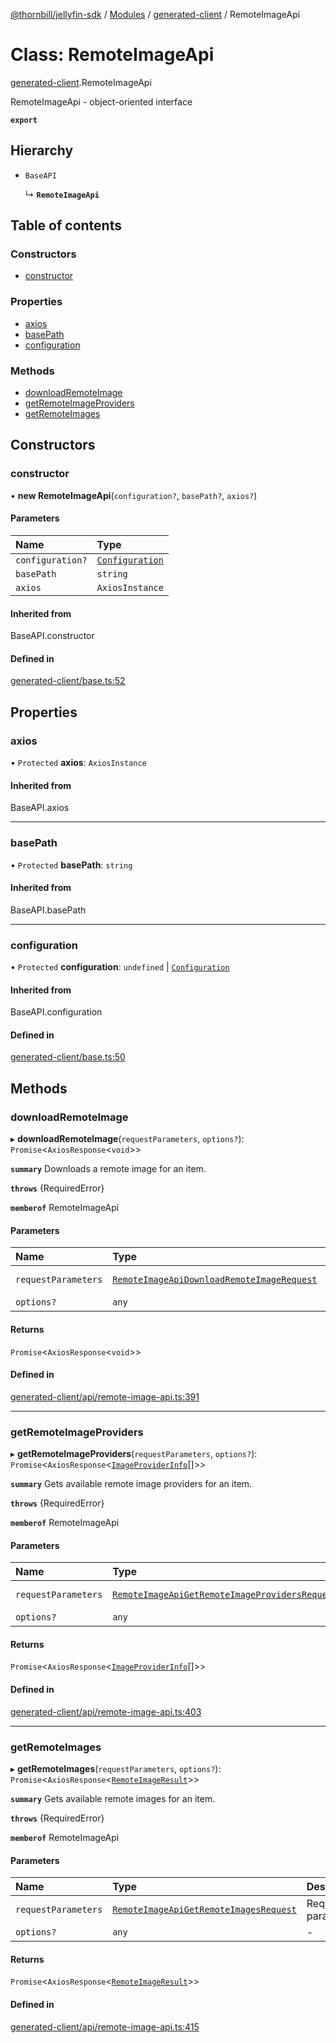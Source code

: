[@thornbill/jellyfin-sdk](../README.md) / [Modules](../modules.md) / [generated-client](../modules/generated_client.md) / RemoteImageApi

# Class: RemoteImageApi

[generated-client](../modules/generated_client.md).RemoteImageApi

RemoteImageApi - object-oriented interface

**`export`**

## Hierarchy

- `BaseAPI`

  ↳ **`RemoteImageApi`**

## Table of contents

### Constructors

- [constructor](generated_client.RemoteImageApi.md#constructor)

### Properties

- [axios](generated_client.RemoteImageApi.md#axios)
- [basePath](generated_client.RemoteImageApi.md#basepath)
- [configuration](generated_client.RemoteImageApi.md#configuration)

### Methods

- [downloadRemoteImage](generated_client.RemoteImageApi.md#downloadremoteimage)
- [getRemoteImageProviders](generated_client.RemoteImageApi.md#getremoteimageproviders)
- [getRemoteImages](generated_client.RemoteImageApi.md#getremoteimages)

## Constructors

### constructor

• **new RemoteImageApi**(`configuration?`, `basePath?`, `axios?`)

#### Parameters

| Name | Type |
| :------ | :------ |
| `configuration?` | [`Configuration`](generated_client.Configuration.md) |
| `basePath` | `string` |
| `axios` | `AxiosInstance` |

#### Inherited from

BaseAPI.constructor

#### Defined in

[generated-client/base.ts:52](https://github.com/thornbill/jellyfin-sdk-typescript/blob/c65c42e/src/generated-client/base.ts#L52)

## Properties

### axios

• `Protected` **axios**: `AxiosInstance`

#### Inherited from

BaseAPI.axios

___

### basePath

• `Protected` **basePath**: `string`

#### Inherited from

BaseAPI.basePath

___

### configuration

• `Protected` **configuration**: `undefined` \| [`Configuration`](generated_client.Configuration.md)

#### Inherited from

BaseAPI.configuration

#### Defined in

[generated-client/base.ts:50](https://github.com/thornbill/jellyfin-sdk-typescript/blob/c65c42e/src/generated-client/base.ts#L50)

## Methods

### downloadRemoteImage

▸ **downloadRemoteImage**(`requestParameters`, `options?`): `Promise`<`AxiosResponse`<`void`\>\>

**`summary`** Downloads a remote image for an item.

**`throws`** {RequiredError}

**`memberof`** RemoteImageApi

#### Parameters

| Name | Type | Description |
| :------ | :------ | :------ |
| `requestParameters` | [`RemoteImageApiDownloadRemoteImageRequest`](../interfaces/generated_client.RemoteImageApiDownloadRemoteImageRequest.md) | Request parameters. |
| `options?` | `any` | - |

#### Returns

`Promise`<`AxiosResponse`<`void`\>\>

#### Defined in

[generated-client/api/remote-image-api.ts:391](https://github.com/thornbill/jellyfin-sdk-typescript/blob/c65c42e/src/generated-client/api/remote-image-api.ts#L391)

___

### getRemoteImageProviders

▸ **getRemoteImageProviders**(`requestParameters`, `options?`): `Promise`<`AxiosResponse`<[`ImageProviderInfo`](../interfaces/generated_client.ImageProviderInfo.md)[]\>\>

**`summary`** Gets available remote image providers for an item.

**`throws`** {RequiredError}

**`memberof`** RemoteImageApi

#### Parameters

| Name | Type | Description |
| :------ | :------ | :------ |
| `requestParameters` | [`RemoteImageApiGetRemoteImageProvidersRequest`](../interfaces/generated_client.RemoteImageApiGetRemoteImageProvidersRequest.md) | Request parameters. |
| `options?` | `any` | - |

#### Returns

`Promise`<`AxiosResponse`<[`ImageProviderInfo`](../interfaces/generated_client.ImageProviderInfo.md)[]\>\>

#### Defined in

[generated-client/api/remote-image-api.ts:403](https://github.com/thornbill/jellyfin-sdk-typescript/blob/c65c42e/src/generated-client/api/remote-image-api.ts#L403)

___

### getRemoteImages

▸ **getRemoteImages**(`requestParameters`, `options?`): `Promise`<`AxiosResponse`<[`RemoteImageResult`](../interfaces/generated_client.RemoteImageResult.md)\>\>

**`summary`** Gets available remote images for an item.

**`throws`** {RequiredError}

**`memberof`** RemoteImageApi

#### Parameters

| Name | Type | Description |
| :------ | :------ | :------ |
| `requestParameters` | [`RemoteImageApiGetRemoteImagesRequest`](../interfaces/generated_client.RemoteImageApiGetRemoteImagesRequest.md) | Request parameters. |
| `options?` | `any` | - |

#### Returns

`Promise`<`AxiosResponse`<[`RemoteImageResult`](../interfaces/generated_client.RemoteImageResult.md)\>\>

#### Defined in

[generated-client/api/remote-image-api.ts:415](https://github.com/thornbill/jellyfin-sdk-typescript/blob/c65c42e/src/generated-client/api/remote-image-api.ts#L415)
